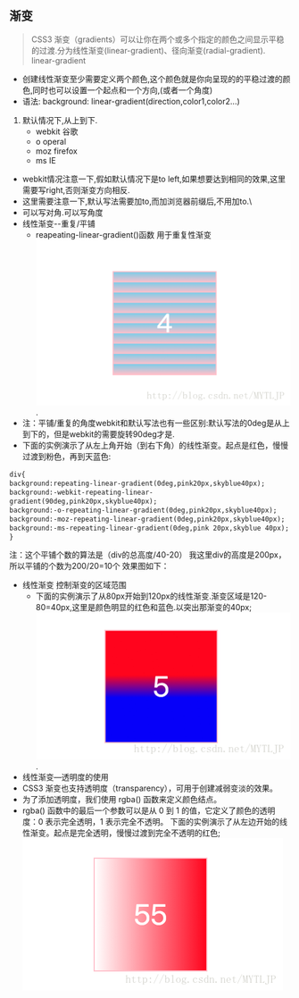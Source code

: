 ## 渐变

>CSS3 渐变（gradients）可以让你在两个或多个指定的颜色之间显示平稳的过渡.分为线性渐变(linear-gradient)、径向渐变(radial-gradient).
>linear-gradient
+ 创建线性渐变至少需要定义两个颜色,这个颜色就是你向呈现的的平稳过渡的颜色,同时也可以设置一个起点和一个方向,(或者一个角度)
+ 语法: background: linear-gradient(direction,color1,color2...)
1. 默认情况下,从上到下.
    - webkit 谷歌
    - o operal
    - moz firefox
    - ms IE
+ webkit情况注意一下,假如默认情况下是to left,如果想要达到相同的效果,这里需要写right,否则渐变方向相反.
+ 这里需要注意一下,默认写法需要加to,而加浏览器前缀后,不用加to.\
+ 可以写对角.可以写角度
+ 线性渐变--重复/平铺
    - reapeating-linear-gradient()函数 用于重复性渐变![线性渐变](img/线性渐变图示.png).
+ 注：平铺/重复的角度webkit和默认写法也有一些区别:默认写法的0deg是从上到下的，但是webkit的需要旋转90deg才是. 
+  下面的实例演示了从左上角开始（到右下角）的线性渐变。起点是红色，慢慢过渡到粉色，再到天蓝色: 
```
div{ 
background:repeating-linear-gradient(0deg,pink20px,skyblue40px); 
background:-webkit-repeating-linear-gradient(90deg,pink20px,skyblue40px); 
background:-o-repeating-linear-gradient(0deg,pink20px,skyblue40px); 
background:-moz-repeating-linear-gradient(0deg,pink20px,skyblue40px); 
background:-ms-repeating-linear-gradient(0deg,pink 20px,skyblue 40px); 
} 
```
注：这个平铺个数的算法是（div的总高度/40-20） 
我这里div的高度是200px，所以平铺的个数为200/20=10个 
效果图如下： 

+ 线性渐变 控制渐变的区域范围
    - 下面的实例演示了从80px开始到120px的线性渐变.渐变区域是120-80=40px,这里是颜色明显的红色和蓝色.以突出那渐变的40px;
    ![渐变区域](img/渐变区域.png).
+ 线性渐变—透明度的使用 
+ CSS3 渐变也支持透明度（transparency），可用于创建减弱变淡的效果。 
+ 为了添加透明度，我们使用 rgba() 函数来定义颜色结点。 
+ rgba() 函数中的最后一个参数可以是从 0 到 1 的值，它定义了颜色的透明度：0 表示完全透明，1 表示完全不透明。 
下面的实例演示了从左边开始的线性渐变。起点是完全透明，慢慢过渡到完全不透明的红色;
![渐变透明度](img/渐变透明度.png)
